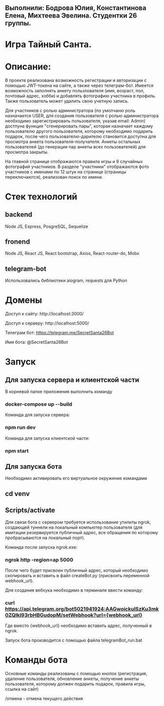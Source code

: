 ## Выполнили: Бодрова Юлия, Константинова Елена, Михтеева Эвелина. Студентки 26 группы.

# Игра Тайный Санта.

# Описание:
В проекте реализована возможность регистрации и авторизации с помощью JWT-токена на сайте, а также через телеграм-бот. Имеется возможность заполнять анкету пользлователя (имя, возраст, пол, почтовый адрес, хобби) и добавлять фотографию участника в профиль. Также пользователь может удалить свою учетную запись.

Для участников с ролью администратора (по умолчаню роль назначается USER, для создания пользователя с ролью администратора необходимо зарегистрировать пользователя, указав email: Admin) достпуна функция "сгенерировать пары", которая назначает каждому пользователю другого пользователя, которому необходимо подарить подарок, после чего пользователю-дарителю становится доступна для просмотра анкета пользователя-получателя. Анкеты остальных пользователей (до генерации пар анкеты всех пользователей) для просмотра закрыты.

На главной странице отображаются правила игры и 9 случайных фотографий участников. В разделе "участники" отображаются фото участников с именами по 12 штук на странице (страницы переключаются), реализован поиск по имени.

# Стек технологий
## backend

Node JS, Express, PosgreSQL, Sequelize

## fronend

Node JS, React JS, React bootstrap, Axios, React-router-do, Mobx

## telegram-bot

Использовались библиотеки aiogram, requests для Python

# Домены
Доступ к сайту: http://localhost:3000/

Доступ к серверу: http://localhost:5000/

Телеграм бот: https://telegram.me/SecretSanta26Bot

Имя бота: @SecretSanta26Bot

# Запуск

## Для запуска сервера и клиентской части

В корневой папке приложения выполнить команду

### docker-compose up --build

Команда для запуска сервера:

### npm run dev

Команда для запуска клиентской части:

### npm start

## Для запуска бота

Необходимо активировать его виртуальное окружение командами

## cd venv
## Scripts/activate

Для связи бота с сервером требуется использование утилиты ngrok, создающей туннели на локальный компьютер пользователя (для имитации резервируется публичный адрес, все обращения по которому пробрасываются на локальный порт).

Команда после запуска ngrok.exe:

### ngrok http -region=ap 5000

После чего будет присвоен публичный адрес, который необходимо скопировать и вставить в файл createBot.py (присвоить переменной webhook_url).

Для создания вебхука необходимо в терминале ввести команду:

### curl https://api.telegram.org/bot5021941924:AAGwoickulSzKu3mk0ZQlkI93rbHBGudopM/setWebhook?url={webhook_url}

Где вместо {webhook_url} необходимо вставить адрес, полученный в ngrok.

Запуск бота производится с помощью файла telegramBot_run.bat

# Команды бота
Основные команды реализованы с помощью кнопок (регистрация, удаление пользователя, обновление анкеты, получение анкеты пользователя, которому должен подарить подарок, правила игры, ссылка на сайт)

/отмена - отмена текущего действия
